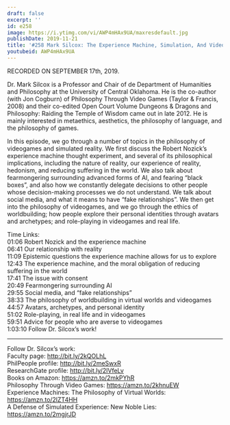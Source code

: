 ```yaml
---
draft: false
excerpt: ''
id: e258
image: https://i.ytimg.com/vi/AWP4mHAx9UA/maxresdefault.jpg
publishDate: 2019-11-21
title: '#258 Mark Silcox: The Experience Machine, Simulation, And Videogames'
youtubeid: AWP4mHAx9UA
---
```

RECORDED ON SEPTEMBER 17th, 2019.

Dr. Mark Silcox is a Professor and Chair of de Department of Humanities and Philosophy at the University of Central Oklahoma. He is the co-author (with Jon Cogburn) of Philosophy Through Video Games (Taylor & Francis, 2008) and their co-edited Open Court Volume Dungeons & Dragons and Philosophy: Raiding the Temple of Wisdom came out in late 2012. He is mainly interested in metaethics, aesthetics, the philosophy of language, and the philosophy of games.

In this episode, we go through a number of topics in the philosophy of videogames and simulated reality. We first discuss the Robert Nozick’s experience machine thought experiment, and several of its philosophical implications, including the nature of reality, our experience of reality, hedonism, and reducing suffering in the world. We also talk about fearmongering surrounding advanced forms of AI, and fearing “black boxes”, and also how we constantly delegate decisions to other people whose decision-making processes we do not understand. We talk about social media, and what it means to have “fake relationships”. We then get into the philosophy of videogames, and we go through the ethics of worldbuilding; how people explore their personal identities through avatars and archetypes; and role-playing in videogames and real life.

Time Links:  
01:06  Robert Nozick and the experience machine  
06:41  Our relationship with reality  
11:09  Epistemic questions the experience machine allows for us to explore  
12:43  The experience machine, and the moral obligation of reducing suffering in the world  
17:41  The issue with consent  
20:49  Fearmongering surrounding AI  
29:55  Social media, and “fake relationships”  
38:33  The philosophy of worldbuilding in virtual worlds and videogames  
44:57  Avatars, archetypes, and personal identity  
51:02  Role-playing, in real life and in videogames  
59:51  Advice for people who are averse to videogames  
1:03:10  Follow Dr. Silcox’s work!

---

Follow Dr. Silcox’s work:  
Faculty page: http://bit.ly/2kQOLhL  
PhilPeople profile: http://bit.ly/2meSwxR  
ResearchGate profile: http://bit.ly/2lVfeLv  
Books on Amazon: https://amzn.to/2mkPYhR  
Philosophy Through Video Games: https://amzn.to/2khnuEW  
Experience Machines: The Philosophy of Virtual Worlds: https://amzn.to/2lZT4HH  
A Defense of Simulated Experience: New Noble Lies: https://amzn.to/2mgjrJD
